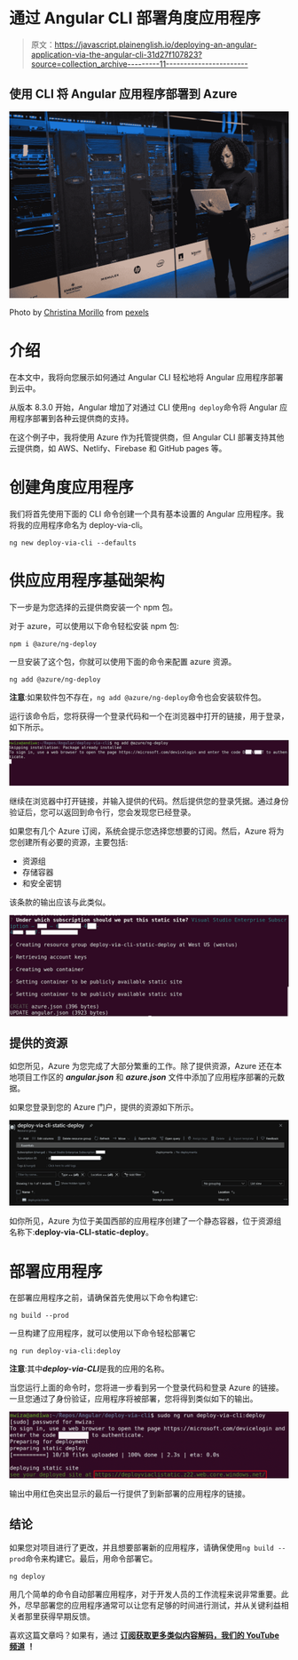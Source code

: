 # 通过 Angular CLI 部署角度应用程序

> 原文：<https://javascript.plainenglish.io/deploying-an-angular-application-via-the-angular-cli-31d27f107823?source=collection_archive---------11----------------------->

## 使用 CLI 将 Angular 应用程序部署到 Azure

![](img/dd04a9f6a7c80bbf90de99ad91a9ebcc.png)

Photo by [Christina Morillo](https://www.pexels.com/@divinetechygirl?utm_content=attributionCopyText&utm_medium=referral&utm_source=pexels) from [pexels](https://www.pexels.com/photo/woman-standing-while-carrying-laptop-1181354/?utm_content=attributionCopyText&utm_medium=referral&utm_source=pexels)

# 介绍

在本文中，我将向您展示如何通过 Angular CLI 轻松地将 Angular 应用程序部署到云中。

从版本 8.3.0 开始，Angular 增加了对通过 CLI 使用`ng deploy`命令将 Angular 应用程序部署到各种云提供商的支持。

在这个例子中，我将使用 Azure 作为托管提供商，但 Angular CLI 部署支持其他云提供商，如 AWS、Netlify、Firebase 和 GitHub pages 等。

# 创建角度应用程序

我们将首先使用下面的 CLI 命令创建一个具有基本设置的 Angular 应用程序。我将我的应用程序命名为 deploy-via-cli。

```
ng new deploy-via-cli --defaults
```

# 供应应用程序基础架构

下一步是为您选择的云提供商安装一个 npm 包。

对于 azure，可以使用以下命令轻松安装 npm 包:

```
npm i @azure/ng-deploy
```

一旦安装了这个包，你就可以使用下面的命令来配置 azure 资源。

```
ng add @azure/ng-deploy
```

**注意**:如果软件包不存在，`ng add @azure/ng-deploy`命令也会安装软件包。

运行该命令后，您将获得一个登录代码和一个在浏览器中打开的链接，用于登录，如下所示。

![](img/a0a20c27a32e0a79529821d8405f9951.png)

继续在浏览器中打开链接，并输入提供的代码。然后提供您的登录凭据。通过身份验证后，您可以返回到命令行，您会发现您已经登录。

如果您有几个 Azure 订阅，系统会提示您选择您想要的订阅。然后，Azure 将为您创建所有必要的资源，主要包括:

*   资源组
*   存储容器
*   和安全密钥

该条款的输出应该与此类似。

![](img/f3f0135a672fe8a12461353be0c27c75.png)

## 提供的资源

如您所见，Azure 为您完成了大部分繁重的工作。除了提供资源，Azure 还在本地项目工作区的 ***angular.json*** 和 ***azure.json*** 文件中添加了应用程序部署的元数据。

如果您登录到您的 Azure 门户，提供的资源如下所示。

![](img/36b3444bf85c27b6a3e2d08a818ff4b4.png)

如你所见，Azure 为位于美国西部的应用程序创建了一个静态容器，位于资源组名称下:**deploy-via-CLI-static-deploy**。

# 部署应用程序

在部署应用程序之前，请确保首先使用以下命令构建它:

```
ng build --prod 
```

一旦构建了应用程序，就可以使用以下命令轻松部署它

```
ng run deploy-via-cli:deploy
```

**注意**:其中***deploy-via-CLI***是我的应用的名称。

当您运行上面的命令时，您将进一步看到另一个登录代码和登录 Azure 的链接。一旦您通过了身份验证，应用程序将被部署，您将得到类似如下的输出。

![](img/f2c07e6d592b9936af7f41c860baac67.png)

输出中用红色突出显示的最后一行提供了到新部署的应用程序的链接。

## 结论

如果您对项目进行了更改，并且想要部署新的应用程序，请确保使用`ng build --prod`命令来构建它。最后，用命令部署它。

```
ng deploy
```

用几个简单的命令自动部署应用程序，对于开发人员的工作流程来说非常重要。此外，尽早部署您的应用程序通常可以让您有足够的时间进行测试，并从关键利益相关者那里获得早期反馈。

喜欢这篇文章吗？如果有，通过 [**订阅获取更多类似内容解码，我们的 YouTube 频道**](https://www.youtube.com/channel/UCtipWUghju290NWcn8jhyAw) **！**